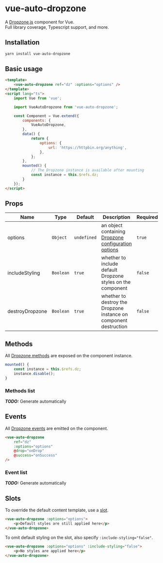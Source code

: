 # vue-auto-dropzone

A [Dropzone.js](https://www.dropzonejs.com) component for Vue.  
Full library coverage, Typescript support, and more.

## Installation
```sh
yarn install vue-auto-dropzone
```

## Basic usage
```html
<template>
    <vue-auto-dropzone ref="dz" :options="options" />
</template>
<script lang="ts">
    import Vue from 'vue';

    import VueAutoDropzone from 'vue-auto-dropzone';

    const Component = Vue.extend({
        components: {
            VueAutoDropzone,
        },
        data() {
            return {
                options: {
                    url: 'https://httpbin.org/anything',
                },
            };
        },
        mounted() {
            // The Dropzone instance is available after mounting
            const instance = this.$refs.dz;
        }
    });
</script>
```

## Props

| Name | Type | Default | Description | Required | Notes |
| --- | --- | --- | --- | --- | --- |
| options | `Object` | `undefined` | an object containing [Dropzone configuration options](https://www.dropzonejs.com/#configuration-options) | `true` | the `url` field is mandatory |
| includeStyling | `Boolean` | `true` | whether to include default Dropzone styles on the component | `false` | - |
| destroyDropzone | `Boolean` | `true` |  whether to destroy the Dropzone instance on component destruction | `false` | - |


## Methods

All [Dropzone methods](https://www.dropzonejs.com/#dropzone-methods) are exposed on the component instance.

```ts
mounted() {
    const instance = this.$refs.dz;
    instance.disable();
}
```

### Methods list
___TODO:___ Generate automatically

## Events

All [Dropzone events](https://www.dropzonejs.com/#event-list) are emitted on the component.

```html
<vue-auto-dropzone
    ref="dz"
    :options="options"
    @drop="onDrop"
    @success="onSuccess"
/>
```

### Event list

___TODO:___ Generate automatically

## Slots

To override the default content template, use a [slot](https://vuejs.org/v2/guide/components-slots.html).  

```html
<vue-auto-dropzone :options="options">
    <p>Default styles are still applied here</p>
</vue-auto-dropzone>
```

To omit default styling on the slot, also specify `:include-styling="false"`.
```html
<vue-auto-dropzone :options="options" :include-styling="false">
    <p>No styles are applied here</p>
</vue-auto-dropzone>
```
